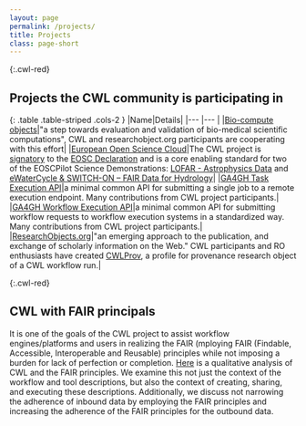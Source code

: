 ```yaml
---
layout: page
permalink: /projects/
title: Projects
class: page-short
---
```


{:.cwl-red}
## Projects the CWL community is participating in 

{: .table .table-striped .cols-2 }
|Name|Details|
|--- |--- |
|[Bio-compute objects](https://osf.io/h59uh/)|"a step towards evaluation and validation of bio-medical scientific computations", CWL and researchobject.org participants are cooperating with this effort|
|[European Open Science Cloud](https://www.eosc-portal.eu/about/eosc)|The CWL project is [signatory](https://www.eosc-portal.eu/about/eosc-doers) to the [EOSC Declaration](https://ec.europa.eu/research/openscience/pdf/eosc_declaration.pdf#view=fit&pagemode=none) and is a core enabling standard for two of the EOSCPilot Science Demonstrations:  [LOFAR - Astrophysics Data](https://eoscpilot.eu/lofar-data) and [eWaterCycle & SWITCH-ON – FAIR Data for Hydrology](https://eoscpilot.eu/earth-sciences-%E2%80%93-hydrology-switching-eosc-reproducible-computational-hydrology-fairifying)|
|[GA4GH Task Execution API](https://github.com/ga4gh/task-execution-schemas/)|a minimal common API for submitting a single job to a remote execution endpoint. Many contributions from CWL project participants.|
|[GA4GH Workflow Execution API](https://github.com/ga4gh/workflow-execution-schemas)|a minimal common API for submitting workflow requests to workflow execution systems in a standardized way. Many contributions from CWL project participants.|
|[ResearchObjects.org](http://www.researchobject.org/)|"an emerging approach to the publication, and exchange of scholarly information on the Web." CWL participants and RO enthusiasts have created [CWLProv](https://w3id.org/cwl/prov/), a profile for provenance research object of a CWL workflow run.|

{:.cwl-red}
## CWL with FAIR principals

It is one of the goals of the CWL project to assist workflow engines/platforms and users in realizing the FAIR (mploying FAIR (Findable, Accessible, Interoperable and Reusable) principles while not imposing a burden for lack of perfection or completion.  [Here](/FAIR) is a qualitative analysis of CWL and the FAIR principles. We examine this not just the context of the workflow and tool descriptions, but also the context of creating, sharing, and executing these descriptions. Additionally, we discuss not narrowing the adherence of inbound data by employing the FAIR principles and increasing the adherence of the FAIR principles for the outbound data.

